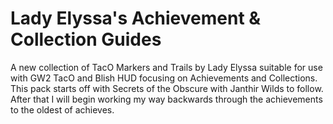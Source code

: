 # Lady Elyssa's Achievement & Collection Guides

A new collection of TacO Markers and Trails by Lady Elyssa suitable for use with GW2 TacO and Blish HUD focusing on Achievements and Collections. This pack starts off with Secrets of the Obscure with Janthir Wilds to follow. After that I will begin working my way backwards through the achievements to the oldest of achieves.
